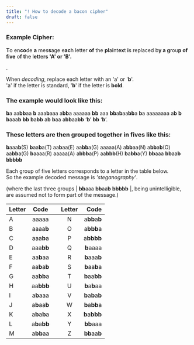 ```yaml
---
title: "! How to decode a bacon cipher"
draft: false
---
```


### Example Cipher:
**T**o en**co**de **a** mes**s**age e**ac**h letter **of** the **pl**a**i**nt**ex**t **i**s replaced b**y a g**rou**p of f**i**ve** o**f t**he l**et**te**rs 'A' or 'B'.**

.  

When *decoding*, replace each letter with an 'a' or '**b**'.  
'a' if the letter is standard, '**b**' if the letter is **bold**.  

### The example would look like this:
**b**a aa**bb**aa **b** aaa**b**aaa a**bb**a aaaaaa **bb** aaa **bb**a**b**aa**bb**a **b**a aaaaaaaa a**b** **b** **b**aaa**b** **bb** **b**a**bb** a**b** **b**aa a**bb**aa**bb** ‘**b**’ **bb** ‘**b**’.

### These letters are then grouped together in fives like this:
**b**aaa**b**(S) **b**aa**b**a(T) aa**b**aa(E) aa**bb**a(G) aaaaa(A) a**bb**aa(N) a**bb**a**b**(O) aa**bb**a(G) **b**aaaa(R) aaaaa(A) a**bbb**a(P) aa**bbb**(H) **b**a**bb**a(Y) **bb**aaa **bb**aa**b** **bbbbb**

Each group of five letters corresponds to a letter in the table below.  
So the example decoded message is *'steganography'*.  

(where the last three groups | **bb**aaa **bb**aa**b** **bbbbb** |, being unintelligible, are assumed not to form part of the message.)

| Letter | Code  |  | Letter | Code |
|:-------|:-----:|:--:|:------:|------:|
| A      | aaaaa |  | N      | a**bb**a**b** |
| B      | aaaa**b** |  | O      | a**bbb**a |
| C      | aaa**b**a |  | P      | a**bbbb** |
| D      | aaa**bb** |  | Q      | **b**aaaa |
| E      | aa**b**aa |  | R      | **b**aaa**b** |
| F      | aa**b**a**b** |  | S      | **b**aa**b**a |
| G      | aa**bb**a |  | T      | **b**aa**bb** |
| H      | aa**bbb** |  | U      | **b**a**b**aa |
| I      | a**b**aaa |  | V      | **b**a**b**a**b** |
| J      | a**b**aa**b** |  | W      | **b**a**bb**a |
| K      | a**b**a**b**a |  | X      | **b**a**bbb** |
| L      | a**b**a**bb** |  | Y      | **bb**aaa |
| M      | a**bb**aa |  | Z      | **bb**aa**b** |

